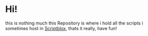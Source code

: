 # Hi!
this is nothing much this Repository is where i hold all the scripts i sometimes host in [Scriptblox](https://scriptblox.com/u/Https), thats it really,
have fun!
